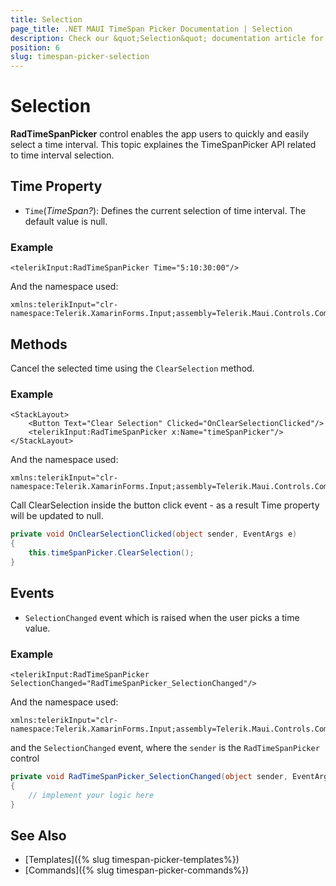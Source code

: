 ```yaml
---
title: Selection
page_title: .NET MAUI TimeSpan Picker Documentation | Selection
description: Check our &quot;Selection&quot; documentation article for Telerik TimeSpan Picker for .NET MAUI.
position: 6
slug: timespan-picker-selection
---
```


# Selection

**RadTimeSpanPicker** control enables the app users to quickly and easily select a time interval. This topic explaines the TimeSpanPicker API related to time interval selection.

## Time Property

* `Time`(*TimeSpan?*): Defines the current selection of time interval. The default value is null.

### Example 

```XAML
<telerikInput:RadTimeSpanPicker Time="5:10:30:00"/>
```

And the namespace used:

```XAML
xmlns:telerikInput="clr-namespace:Telerik.XamarinForms.Input;assembly=Telerik.Maui.Controls.Compatibility"
```

## Methods

Cancel the selected time using the `ClearSelection` method.

### Example

```XAML
<StackLayout>
    <Button Text="Clear Selection" Clicked="OnClearSelectionClicked"/>
    <telerikInput:RadTimeSpanPicker x:Name="timeSpanPicker"/>
</StackLayout>
```

And the namespace used:

```XAML
xmlns:telerikInput="clr-namespace:Telerik.XamarinForms.Input;assembly=Telerik.Maui.Controls.Compatibility"
```

Call ClearSelection inside the button click event - as a result Time property will be updated to null.

```C#
private void OnClearSelectionClicked(object sender, EventArgs e)
{
    this.timeSpanPicker.ClearSelection();
}
```

## Events

* `SelectionChanged` event which is raised when the user picks a time value.

### Example

```XAML
<telerikInput:RadTimeSpanPicker SelectionChanged="RadTimeSpanPicker_SelectionChanged"/>
```

And the namespace used:

```XAML
xmlns:telerikInput="clr-namespace:Telerik.XamarinForms.Input;assembly=Telerik.Maui.Controls.Compatibility"
```

and the `SelectionChanged` event, where the `sender` is the `RadTimeSpanPicker` control

```C#
private void RadTimeSpanPicker_SelectionChanged(object sender, EventArgs e)
{
	// implement your logic here
}
```

## See Also

- [Templates]({% slug timespan-picker-templates%})
- [Commands]({% slug timespan-picker-commands%})